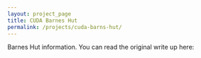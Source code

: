 ```yaml
---
layout: project_page
title: CUDA Barnes Hut
permalink: /projects/cuda-barns-hut/
---
```


Barnes Hut information. You can read the original write up here:
